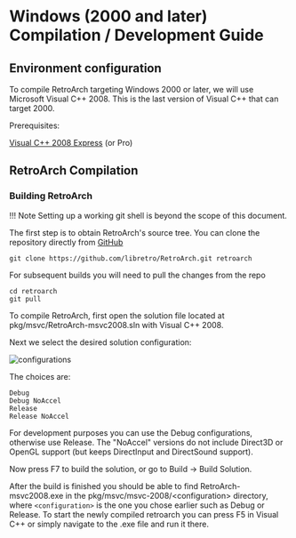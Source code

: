 # Windows (2000 and later) Compilation / Development Guide

## Environment configuration

To compile RetroArch targeting Windows 2000 or later, we will use Microsoft Visual C++ 2008. This is the last version of Visual C++ that can target 2000.

Prerequisites:

[Visual C++ 2008 Express](http://download.microsoft.com/download/A/9/1/A91D6B2B-A798-47DF-9C7E-A97854B7DD18/VC.iso) (or Pro)

## RetroArch Compilation
### Building RetroArch

!!! Note
    Setting up a working git shell is beyond the scope of this document. 

The first step is to obtain RetroArch's source tree.
You can clone the repository directly from [GitHub](https://github.com/libretro/RetroArch)

    git clone https://github.com/libretro/RetroArch.git retroarch

For subsequent builds you will need to pull the changes from the repo

    cd retroarch
    git pull

To compile RetroArch, first open the solution file located at pkg/msvc/RetroArch-msvc2008.sln with Visual C++ 2008.

Next we select the desired solution configuration:

![configurations](https://s3.amazonaws.com/retroarch/msvc2005-targets.png)

The choices are:

    Debug
    Debug NoAccel
    Release
    Release NoAccel

For development purposes you can use the Debug configurations, otherwise use Release. The "NoAccel" versions do not include Direct3D or OpenGL support (but keeps DirectInput and DirectSound support).

Now press F7 to build the solution, or go to Build -> Build Solution.

After the build is finished you should be able to find RetroArch-msvc2008.exe in the pkg/msvc/msvc-2008/&lt;configuration&gt; directory, where `<configuration>` is the one you chose earlier such as Debug or Release. To start the newly compiled retroarch you can press F5 in Visual C++ or simply navigate to the .exe file and run it there.
